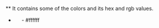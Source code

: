 ** It contains some of the colors and its hex and rgb values.

 - <img src="http://medyk.org/colors/ffffff.png" width="15" height="15"> - #ffffff  
